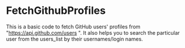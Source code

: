 # FetchGithubProfiles

This is a basic code to fetch GitHub users' profiles from "https://api.github.com/users ".
It also helps you to search the particular user from the users_list by their usernames/login names.